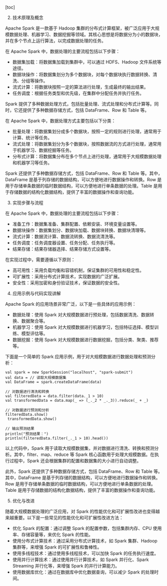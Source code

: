 
[toc]                    
                
                
2. 技术原理及概念

Apache Spark 是一款基于 Hadoop 集群的分布式计算框架，被广泛应用于大规模数据处理、机器学习、数据挖掘等领域。其核心思想是将数据分为小的数据块，并在多个节点上运行算法，以完成数据处理的任务。

在 Apache Spark 中，数据处理的主要流程包括以下步骤：

- 数据集加载：将数据集加载到集群中，可以通过 HDFS、Hadoop 文件系统等途径。
- 数据块操作：将数据集划分为多个数据块，对每个数据块执行数据转换、清洗、分组等操作。
- 流式计算：将数据块按照一定的算法进行处理，生成最终的输出结果。
- 任务调度：根据任务类型和优先级，在集群中分配任务并执行任务。

 Spark 提供了多种数据处理方式，包括批量处理、流式处理和分布式计算等。同时，它还提供了多种数据存储方式，包括 DataFrame、Row 和 Table 等。

在 Apache Spark 中，数据处理方式主要包括以下分类：

- 批量处理：将数据集划分成多个数据块，按照一定的规则进行处理，通常用于计算、统计等任务。
- 流式处理：将数据集划分为多个数据块，按照数据流的方式进行处理，通常用于机器学习、数据挖掘等任务。
- 分布式计算：将数据集分布在多个节点上进行处理，通常用于大规模数据处理和机器学习等任务。

 Spark 还提供了多种数据存储方式，包括 DataFrame、Row 和 Table 等。其中，DataFrame 是基于列存储的数据结构，可以方便地进行数据操作和转换。Row 是用于存储单条数据的临时数据结构，可以方便地进行单条数据的处理。Table 是用于存储数据的结构化数据结构，提供了丰富的数据操作和查询功能。

3. 实现步骤与流程

在 Apache Spark 中，数据处理的主要流程包括以下步骤：

- 准备工作：数据集准备、集群配置、依赖安装、环境变量设置等。
- 数据块操作：数据集划分、数据块加载、数据块转换、数据块清理等。
- 流式计算：数据流计算、数据流转换、数据流清洗等。
- 任务调度：任务调度器设置、任务分配、任务执行等。
- 结果存储：结果存储器选择、结果存储方式设置等。

在实现过程中，需要遵循以下原则：

- 高可用性：采用负载均衡和容错机制，保证集群的可用性和稳定性。
- 可扩展性：采用分布式计算技术，实现数据的广泛扩展。
- 安全性：采用加密和身份验证技术，保证数据的安全性。

4. 应用示例与代码实现讲解

Apache Spark 的应用场景非常广泛，以下是一些具体的应用示例：

- 数据处理：使用 Spark 对大规模数据进行预处理，包括数据清洗、数据转换、数据聚合等。
- 机器学习：使用 Spark 对大规模数据进行机器学习，包括特征选择、模型训练、模型评估等。
- 数据挖掘：使用 Spark 对大规模数据进行数据挖掘，包括分类、聚类、推荐等。

下面是一个简单的 Spark 应用示例，用于对大规模数据进行数据处理和预测分析：

```
val spark = new SparkSession("localhost", "spark-submit")
val data = // 读取大规模数据集
val DataFrame = spark.createDataFrame(data)

// 对数据进行清洗和转换
val filteredData = data.filter(data._1 > 10)
val transformedData = data.map(_ => (_._2 * _._3)).reduce(_ + _)

// 对数据进行预测和分析
filteredData.show()
 transformedData.show()

// 输出预测结果
println("预测结果：")
println(filteredData.filter(_._1 > 10).head())
```

以上代码中，Spark 用于读取大规模数据集，并对数据进行清洗、转换和预测分析。其中，filter、map、reduce 等 Spark 核心函数用于处理大规模数据。在执行过程中，Spark 还会根据集群的配置和数据集的大小进行自动调整。

此外，Spark 还提供了多种数据存储方式，包括 DataFrame、Row 和 Table 等。其中，DataFrame 是基于列存储的数据结构，可以方便地进行数据操作和转换。Row 是用于存储单条数据的临时数据结构，可以方便地进行单条数据的处理。Table 是用于存储数据的结构化数据结构，提供了丰富的数据操作和查询功能。

5. 优化与改进

随着大规模数据处理的广泛应用，对 Spark 的性能优化和可扩展性改进也变得越来越重要。以下是一些常见的性能优化和可扩展性改进方法：

- 优化 Spark 的配置：通过调整 Spark 的配置参数，包括集群内存、CPU 使用率、存储容量等，来优化 Spark 的性能。
- 使用分布式计算技术：通过采用分布式计算技术，如 Spark 集群、Hadoop 集群等，来增强 Spark 的可扩展性和鲁棒性。
- 使用多线程技术：通过使用多线程技术，可以加快 Spark 的任务执行速度。
- 使用并行计算技术：通过使用并行计算技术，如 Spark 并行化、Spark Streaming 并行化等，来增强 Spark 的并行计算能力。
- 使用数据库优化：通过在数据库中优化数据查询，可以减少 Spark 的处理时间。

